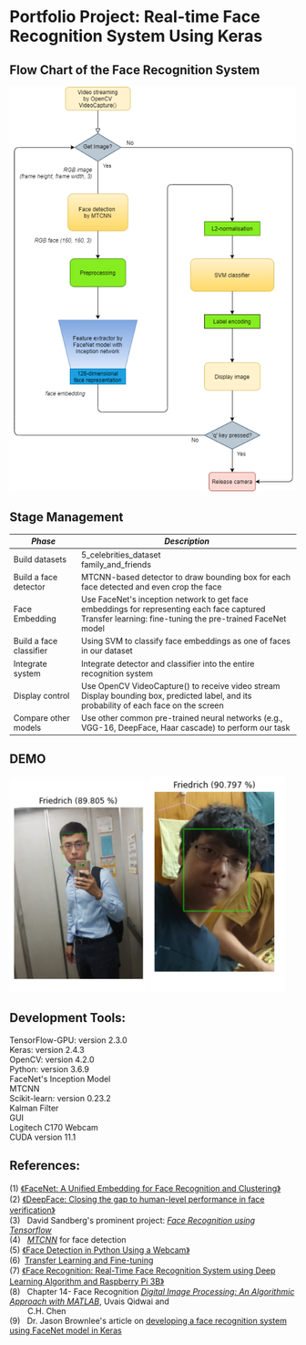 # **Portfolio Project: Real-time Face Recognition System Using Keras**


## **Flow Chart of the Face Recognition System**

![Image of Flow Chart](https://github.com/Friedrich94326/Portfolio_Project/blob/main/Overall%20Flow%20Chart.png)

## Stage Management

***Phase*** | ***Description***
---- | ---
Build datasets | 5_celebrities_dataset <br> family_and_friends <br/>
Build a face detector | MTCNN-based detector to draw bounding box for each face detected and even crop the face
Face Embedding | Use FaceNet's inception network to get face embeddings for representing each face captured <br/> Transfer learning: fine-tuning the pre-trained FaceNet model <br/>
Build a face classifier | Using SVM to classify face embeddings as one of faces in our dataset
Integrate system | Integrate detector and classifier into the entire recognition system
Display control | Use OpenCV VideoCapture() to receive video stream <br> Display bounding box, predicted label, and its probability of each face on the screen <br/>
Compare other models | Use other common pre-trained neural networks (e.g., VGG-16, DeepFace, Haar cascade) to perform our task



## DEMO
<img src="https://github.com/Friedrich94326/Portfolio_Project/blob/main/results/Predictions_Friedrich.png" width="240">
<img src="https://github.com/Friedrich94326/Portfolio_Project/blob/main/results/Predictions_Friedrich_2.png" width="240">


## **Development Tools:**
TensorFlow-GPU: version 2.3.0 \
Keras: version 2.4.3 \
OpenCV: version 4.2.0 \
Python: version 3.6.9 \
FaceNet's Inception Model \
MTCNN \
Scikit-learn: version 0.23.2 \
Kalman Filter \
GUI \
Logitech C170 Webcam \
CUDA version 11.1



## **References:**
(1) [《FaceNet: A Unified Embedding for Face Recognition and Clustering》](https://arxiv.org/abs/1503.03832)  \
(2) [《DeepFace: Closing the gap to human-level performance in face verification》](https://www.cs.toronto.edu/~ranzato/publications/taigman_cvpr14.pdf) \
(3) &nbsp; David Sandberg's prominent project: *[Face Recognition using Tensorflow](https://github.com/davidsandberg/facenet)* \
(4) &nbsp; *[MTCNN](https://github.com/ipazc/mtcnn)* for face detection \
(5) [《Face Detection in Python Using a Webcam》](https://realpython.com/face-detection-in-python-using-a-webcam/) \
(6) &nbsp;[Transfer Learning and Fine-tuning](https://www.tensorflow.org/tutorials/images/transfer_learning?fbclid=IwAR1h325gQ5L5S-QCwrlZWhsPE5qm4XGUsrsLJdjppzs_RABCOhxARn8voKA) \
(7) [《Face Recognition: Real-Time Face Recognition System using Deep Learning Algorithm and Raspberry Pi 3B》](https://medium.com/@BhashkarKunal/face-recognition-real-time-webcam-face-recognition-system-using-deep-learning-algorithm-and-98cf8254def7) \
(8) &nbsp; Chapter 14- Face Recognition [*Digital Image Processing: An Algorithmic Approach with MATLAB*](https://www.amazon.com/Digital-Image-Processing-Algorithmic-Textbooks/dp/1420079506), Uvais Qidwai and <br> &nbsp; &nbsp; &nbsp; &nbsp; C.H. Chen \
(9) &nbsp; Dr. Jason Brownlee's article on [developing a face recognition system using FaceNet model in Keras](https://machinelearningmastery.com/how-to-develop-a-face-recognition-system-using-facenet-in-keras-and-an-svm-classifier/) 
